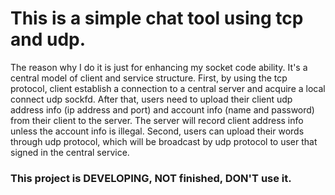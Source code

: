 # This is a simple chat tool using tcp and udp.
The reason why I do it is just for enhancing my socket code ability. It's a central model of client and service structure. First, by using the tcp protocol, client establish a connection to a central server and acquire a local connect udp sockfd. After that, users need to upload their client udp address info (ip address and port) and account info (name and password)  from their client to the server. The server will record client address info unless the account info is illegal. Second, users can upload their words through udp protocol, which will be broadcast by udp protocol to user that signed in the central service.

### This project is DEVELOPING, NOT finished, DON'T use it.

